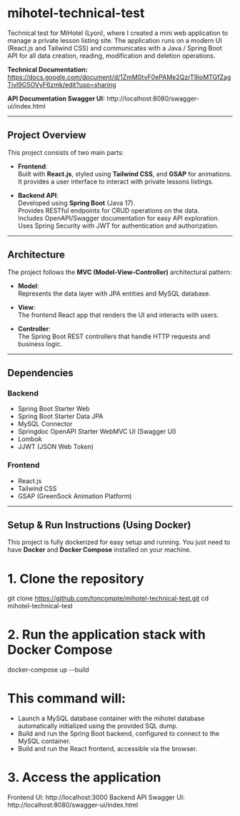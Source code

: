 # mihotel-technical-test

Technical test for MiHotel (Lyon), where I created a mini web application to manage a private lesson listing site. The application runs on a modern UI (React.js and Tailwind CSS) and communicates with a Java / Spring Boot API for all data creation, reading, modification and deletion operations.

**Technical Documentation:** https://docs.google.com/document/d/1ZmM0tvF0ePAMe2QzrT9ioMTGfZagTivl9G5OVyF6zmk/edit?usp=sharing

**API Documentation Swagger UI:** http://localhost:8080/swagger-ui/index.html

---

## Project Overview

This project consists of two main parts:

- **Frontend**:  
  Built with **React.js**, styled using **Tailwind CSS**, and **GSAP** for animations.  
  It provides a user interface to interact with private lessons listings.

- **Backend API**:  
  Developed using **Spring Boot** (Java 17).  
  Provides RESTful endpoints for CRUD operations on the data.  
  Includes OpenAPI/Swagger documentation for easy API exploration.  
  Uses Spring Security with JWT for authentication and authorization.

---

## Architecture

The project follows the **MVC (Model-View-Controller)** architectural pattern:

- **Model**:  
  Represents the data layer with JPA entities and MySQL database.

- **View**:  
  The frontend React app that renders the UI and interacts with users.

- **Controller**:  
  The Spring Boot REST controllers that handle HTTP requests and business logic.

---

## Dependencies

### Backend

- Spring Boot Starter Web  
- Spring Boot Starter Data JPA  
- MySQL Connector  
- Springdoc OpenAPI Starter WebMVC UI (Swagger UI)  
- Lombok  
- JJWT (JSON Web Token)  

### Frontend

- React.js  
- Tailwind CSS  
- GSAP (GreenSock Animation Platform)  

---

## Setup & Run Instructions (Using Docker)

This project is fully dockerized for easy setup and running. You just need to have **Docker** and **Docker Compose** installed on your machine.

# 1. Clone the repository
git clone https://github.com/toncompte/mihotel-technical-test.git
cd mihotel-technical-test

# 2. Run the application stack with Docker Compose
docker-compose up --build

# This command will:
- Launch a MySQL database container with the mihotel database automatically initialized using the provided SQL dump.
- Build and run the Spring Boot backend, configured to connect to the MySQL container.
- Build and run the React frontend, accessible via the browser.

# 3. Access the application
Frontend UI: http://localhost:3000
Backend API Swagger UI: http://localhost:8080/swagger-ui/index.html
